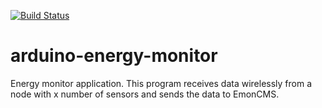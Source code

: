 [![Build Status](https://travis-ci.org/simiolabs/arduino-energy-monitor.svg?branch=master)](https://travis-ci.org/simiolabs/arduino-energy-monitor)

# arduino-energy-monitor
Energy monitor application. This program receives data wirelessly from a node with x number of sensors and sends the data to EmonCMS.
